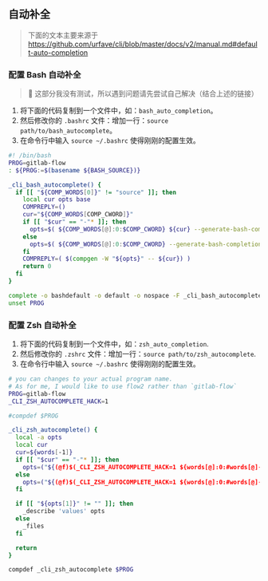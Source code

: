 ## 自动补全

> 下面的文本主要来源于 https://github.com/urfave/cli/blob/master/docs/v2/manual.md#default-auto-completion


### 配置 Bash 自动补全

> 🤣 这部分我没有测试，所以遇到问题请先尝试自己解决（结合上述的链接）

1. 将下面的代码复制到一个文件中，如：`bash_auto_completion`。
2. 然后修改你的 `.bashrc` 文件：增加一行：`source path/to/bash_autocomplete`。
3. 在命令行中输入 `source ~/.bashrc` 使得刚刚的配置生效。

```sh
#! /bin/bash
PROG=gitlab-flow
: ${PROG:=$(basename ${BASH_SOURCE})}

_cli_bash_autocomplete() {
  if [[ "${COMP_WORDS[0]}" != "source" ]]; then
    local cur opts base
    COMPREPLY=()
    cur="${COMP_WORDS[COMP_CWORD]}"
    if [[ "$cur" == "-"* ]]; then
      opts=$( ${COMP_WORDS[@]:0:$COMP_CWORD} ${cur} --generate-bash-completion )
    else
      opts=$( ${COMP_WORDS[@]:0:$COMP_CWORD} --generate-bash-completion )
    fi
    COMPREPLY=( $(compgen -W "${opts}" -- ${cur}) )
    return 0
  fi
}

complete -o bashdefault -o default -o nospace -F _cli_bash_autocomplete $PROG
unset PROG
```

### 配置 Zsh 自动补全

1. 将下面的代码复制到一个文件中，如：`zsh_auto_completion`.
2. 然后修改你的 `.zshrc` 文件：增加一行：`source path/to/zsh_autocomplete`.
3. 在命令行中输入 `source ~/.bashrc` 使得刚刚的配置生效。

```sh
# you can changes to your actual program name.
# As for me, I would like to use flow2 rather than `gitlab-flow`
PROG=gitlab-flow
_CLI_ZSH_AUTOCOMPLETE_HACK=1

#compdef $PROG

_cli_zsh_autocomplete() {
  local -a opts
  local cur
  cur=${words[-1]}
  if [[ "$cur" == "-"* ]]; then
    opts=("${(@f)$(_CLI_ZSH_AUTOCOMPLETE_HACK=1 ${words[@]:0:#words[@]-1} ${cur} --generate-bash-completion)}")
  else
    opts=("${(@f)$(_CLI_ZSH_AUTOCOMPLETE_HACK=1 ${words[@]:0:#words[@]-1} --generate-bash-completion)}")
  fi

  if [[ "${opts[1]}" != "" ]]; then
    _describe 'values' opts
  else
    _files
  fi

  return
}

compdef _cli_zsh_autocomplete $PROG
```